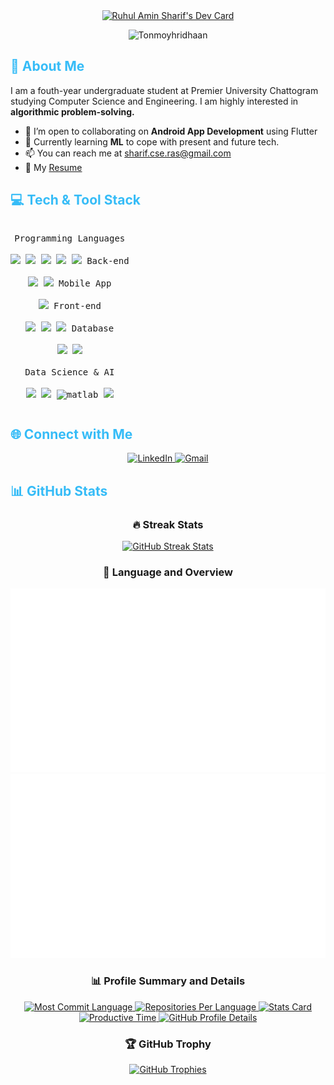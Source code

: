 <div align="center">
  <a href="https://app.daily.dev/the_boolean_nerd">
    <img src="https://api.daily.dev/devcards/v2/qEBDVCOejdvutadOPpACa.png?type=wide&r=ssf" width="652" alt="Ruhul Amin Sharif's Dev Card"/>
  </a>
</div>

<p align="center">
  <img src="https://readme-typing-svg.herokuapp.com?color=36BCF7FF&lines=Competetive+Programmer;Machine+Learning+Enthusiasts&center=true&width=500&height=45" alt="Tonmoyhridhaan">
</p>

<h2 style="color: #36BCF7FF;"> 💫 About Me</h2> 
<p>I am a fouth-year undergraduate student at Premier University Chattogram studying Computer Science and Engineering. I am highly interested in <strong>algorithmic problem-solving.</strong></p>  

<ul>  
  <li>👯 I’m open to collaborating on <strong>Android App Development</strong> using Flutter</li>  
  <li>🌱 Currently learning <strong>ML</strong> to cope with present and future tech.</li>  
  <li>📫 You can reach me at <a href="mailto:sharif.cse.ras@gmail.com">sharif.cse.ras@gmail.com</a></li>  
<!--   <li>👨‍💻 Check out my projects on my <a href="https://shahadathhs.vercel.app">Portfolio</a></li>   -->
  <li>📄 My <a href="https://flowcv.com/resume/ehrfeb5slc">Resume</a></li>  
</ul>

<h2 style="color: #36BCF7FF;"> 💻 Tech & Tool Stack </h2>
<div>
  <p style="display: inline-block;" align="center">
    <kbd>
      <kbd>Programming Languages</kbd>
      <br>
      <br>
      <img width="30px" src="https://cdn.jsdelivr.net/gh/devicons/devicon/icons/cplusplus/cplusplus-original.svg" />
      <img width="30px" src="https://cdn.jsdelivr.net/gh/devicons/devicon/icons/python/python-original.svg" /> 
      <img width="30px" src="https://cdn.jsdelivr.net/gh/devicons/devicon/icons/java/java-plain.svg" /> 
      <img width="30px" src="https://cdn.jsdelivr.net/gh/devicons/devicon/icons/dart/dart-original.svg" />
      <img width="30px" src="https://cdn.jsdelivr.net/gh/devicons/devicon/icons/javascript/javascript-original.svg" /> 
    </kbd>
    <kbd>
      <kbd>Back-end</kbd>
      <br>
      <br>
      <img width="30px" src="https://cdn.jsdelivr.net/npm/simple-icons@13.13.0/icons/php.svg" />
      <img width="30px" src="https://cdn.jsdelivr.net/npm/simple-icons@13.13.0/icons/laravel.svg" />
<!--       <img width="30px" src="https://cdn.jsdelivr.net/gh/devicons/devicon/icons/nodejs/nodejs-original.svg" /> -->
<!--       <img width="30px" src="https://cdn.jsdelivr.net/gh/devicons/devicon/icons/express/express-original-wordmark.svg" /> -->
    </kbd>
     <kbd>
      <kbd>Mobile App</kbd>
      <br>
      <br>
      <img width="30px" src="https://cdn.jsdelivr.net/gh/devicons/devicon/icons/flutter/flutter-plain.svg" />
<!--       <img width="30px" src="https://cdn.jsdelivr.net/gh/devicons/devicon/icons/kotlin/kotlin-original.svg" /> -->
    </kbd>
    <kbd>
      <kbd>Front-end</kbd>
      <br>
      <br>
      <img width="30px" src="https://cdn.jsdelivr.net/gh/devicons/devicon/icons/html5/html5-original.svg" /> 
      <img width="30px" src="https://cdn.jsdelivr.net/gh/devicons/devicon/icons/css3/css3-plain-wordmark.svg" /> 
      <img width="30px" src="https://cdn.jsdelivr.net/gh/devicons/devicon/icons/bootstrap/bootstrap-plain.svg" /> 
<!--       <img width="30px" src="https://cdn.jsdelivr.net/gh/devicons/devicon/icons/react/react-original.svg" /> -->
<!--       <img width="30px" src="https://cdn.jsdelivr.net/gh/devicons/devicon/icons/jquery/jquery-plain.svg" /> -->
    </kbd>
    <kbd>
      <kbd>Database</kbd>
      <br>
      <br>
      <img width="30px" src="https://cdn.jsdelivr.net/gh/devicons/devicon/icons/mysql/mysql-original.svg" />
      <img width="30px" src="https://cdn.jsdelivr.net/gh/devicons/devicon/icons/postgresql/postgresql-original.svg" />
<!--       <img width="30px" src="https://cdn.jsdelivr.net/gh/devicons/devicon/icons/mongodb/mongodb-plain.svg" /> -->
<!--       <img width="30px" src="https://cdn.jsdelivr.net/gh/devicons/devicon/icons/redis/redis-original.svg" /> -->
    </kbd>
    <br>
    <br>
    <kbd>
      <kbd>Data Science & AI</kbd>
      <br>
      <br>
      <img width="30px" src="https://cdn.jsdelivr.net/gh/devicons/devicon/icons/numpy/numpy-original.svg" />
      <img width="30px" src="https://cdn.jsdelivr.net/gh/devicons/devicon/icons/pandas/pandas-original.svg" />
      <img title="matlab" width="30px" src="https://cdn.jsdelivr.net/gh/devicons/devicon/icons/matlab/matlab-original.svg" />
      <img width="30px" src="https://cdn.jsdelivr.net/gh/devicons/devicon/icons/tensorflow/tensorflow-original.svg" />
    </kbd>
  </p>
</div>
<h2 style="color: #36BCF7FF;">🌐 Connect with Me</h2>
<p align="center">
  <a href="https://www.linkedin.com/in/the-boolean-nerd/" target="_blank">
    <img src="https://skillicons.dev/icons?i=linkedin&theme=dark" alt="LinkedIn" />
  </a>
  <a href="mailto:sharif.cse.ras@gmail.com" target="_blank">
    <img src="https://skillicons.dev/icons?i=gmail&theme=dark" alt="Gmail" />
  </a>
<!--   <a href="https://twitter.com/shahadathhs" target="_blank">
    <img src="https://skillicons.dev/icons?i=twitter&theme=dark" alt="Twitter" />
  </a> -->
</p>

<h2 style="color: #36BCF7FF;">📊 GitHub Stats</h2>

<!-- Section 1: Streak Stats -->
<div align="center">
  <h3>🔥 Streak Stats</h3>
  <a href="https://github.com/RuhulAminSharif">
    <img src="https://github-readme-streak-stats.herokuapp.com?user=RuhulAminSharif&theme=dark" alt="GitHub Streak Stats" />
  </a>
</div>

<!-- Section 2: Language and Overview Stats -->
<div align="center">
  <h3>📜 Language and Overview</h3>
  <a align="center" href="https://github.com/RuhulAminSharif/github-stats">
    <img src="https://github.com/RuhulAminSharif/github-stats/blob/master/generated/overview.svg#gh-dark-mode-only" alt="GitHub Overview Stats" />
    <img src="https://github.com/RuhulAminSharif/github-stats/blob/master/generated/languages.svg#gh-dark-mode-only" alt="GitHub Languages Stats" />
  </a>
</div>

<!-- Section 3: Profile Summary and Details -->
<div align="center">
  <h3>📊 Profile Summary and Details</h3>
  <a href="https://github.com/RuhulAminSharif">
    <img src="http://github-profile-summary-cards.vercel.app/api/cards/most-commit-language?username=RuhulAminSharif&theme=dark" alt="Most Commit Language" />
    <img src="http://github-profile-summary-cards.vercel.app/api/cards/repos-per-language?username=RuhulAminSharif&theme=dark" alt="Repositories Per Language" /> 
    <img src="http://github-profile-summary-cards.vercel.app/api/cards/stats?username=RuhulAminSharif&theme=dark" alt="Stats Card" />
    <img src="http://github-profile-summary-cards.vercel.app/api/cards/productive-time?username=RuhulAminSharif&theme=dark&utcOffset=8" alt="Productive Time" />
    <img src="https://github-profile-summary-cards.vercel.app/api/cards/profile-details?username=RuhulAminSharif&theme=dark" alt="GitHub Profile Details" />
  </a>
</div>

<!-- Section 4: Github Trophy -->
<div align="center">
  <h3>🏆 GitHub Trophy</h3>
  <a href="https://github.com/ryo-ma/github-profile-trophy">
    <img src="https://github-profile-trophy.vercel.app/?username=RuhulAminSharif" alt="GitHub Trophies" />
  </a>
</div>
